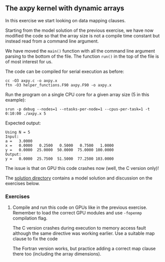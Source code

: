 ## The axpy kernel with dynamic arrays

In this exercise we start looking on data mapping clauses.

Starting from the model solution of the previous exercise, we have now modified the code so that
the array size is not a compile time constant but instead read from a command line argument.

We have moved the `main()` function with all the command line argument parsing
to the bottom of the file. The function `run()` in the top of the file is of most interest for us.

The code can be compiled for serial execution as before:

    cc -O3 axpy.c -o axpy.x
    ftn -O3 helper_functions.F90 axpy.F90 -o axpy.x

Run the program on a single CPU core for a given array size (5 in this example):

    srun -p debug --nodes=1 --ntasks-per-node=1 --cpus-per-task=1 -t 0:10:00 ./axpy.x 5

Expected output:

    Using N = 5
    Input:
    a =   3.0000
    x =   0.0000   0.2500   0.5000   0.7500   1.0000
    y =   0.0000  25.0000  50.0000  75.0000 100.0000
    Output:
    y =   0.0000  25.7500  51.5000  77.2500 103.0000

The issue is that on GPU this code crashes now (well, the C version only)!

The [solution directory](solution/) contains a model solution and discussion on the exercises below.

### Exercises

1. Compile and run this code on GPUs like in the previous exercise.
   Remember to load the correct GPU modules and use `-fopenmp` compilation flag.

   The C version crashes during execution to memory access fault although
   the same directive was working earlier. Use a suitable map clause to fix the code

   The Fortran version works, but practice adding a correct map clause there too
   (including the array dimensions).
